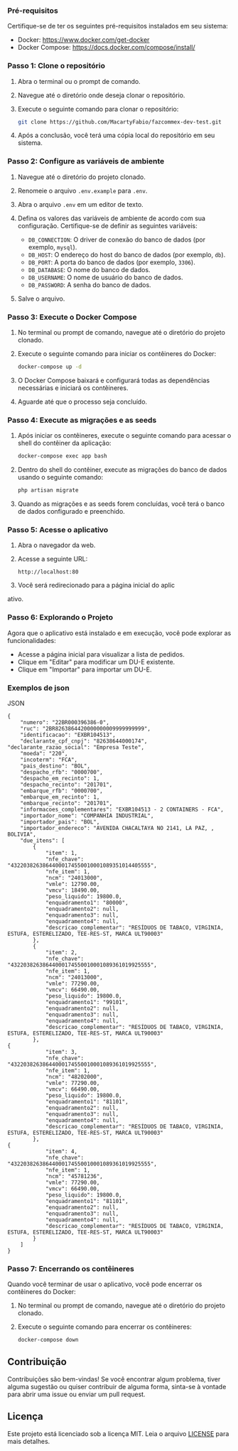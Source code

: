 ### Pré-requisitos

Certifique-se de ter os seguintes pré-requisitos instalados em seu sistema:

- Docker: https://www.docker.com/get-docker
- Docker Compose: https://docs.docker.com/compose/install/

### Passo 1: Clone o repositório

1. Abra o terminal ou o prompt de comando.
2. Navegue até o diretório onde deseja clonar o repositório.
3. Execute o seguinte comando para clonar o repositório:

   ```bash
   git clone https://github.com/MacartyFabio/fazcommex-dev-test.git
   ```

4. Após a conclusão, você terá uma cópia local do repositório em seu sistema.

### Passo 2: Configure as variáveis de ambiente

1. Navegue até o diretório do projeto clonado.
2. Renomeie o arquivo `.env.example` para `.env`.
3. Abra o arquivo `.env` em um editor de texto.
4. Defina os valores das variáveis de ambiente de acordo com sua configuração. Certifique-se de definir as seguintes variáveis:

    - `DB_CONNECTION`: O driver de conexão do banco de dados (por exemplo, `mysql`).
    - `DB_HOST`: O endereço do host do banco de dados (por exemplo, `db`).
    - `DB_PORT`: A porta do banco de dados (por exemplo, `3306`).
    - `DB_DATABASE`: O nome do banco de dados.
    - `DB_USERNAME`: O nome de usuário do banco de dados.
    - `DB_PASSWORD`: A senha do banco de dados.

5. Salve o arquivo.

### Passo 3: Execute o Docker Compose

1. No terminal ou prompt de comando, navegue até o diretório do projeto clonado.
2. Execute o seguinte comando para iniciar os contêineres do Docker:

   ```bash
   docker-compose up -d
   ```

3. O Docker Compose baixará e configurará todas as dependências necessárias e iniciará os contêineres.
4. Aguarde até que o processo seja concluído.

### Passo 4: Execute as migrações e as seeds

1. Após iniciar os contêineres, execute o seguinte comando para acessar o shell do contêiner da aplicação:

   ```bash
   docker-compose exec app bash
   ```

2. Dentro do shell do contêiner, execute as migrações do banco de dados usando o seguinte comando:

   ```bash
   php artisan migrate
   ```

3. Quando as migrações e as seeds forem concluídas, você terá o banco de dados configurado e preenchido.

### Passo 5: Acesse o aplicativo

1. Abra o navegador da web.
2. Acesse a seguinte URL:

   ```
   http://localhost:80
   ```

3. Você será redirecionado para a página inicial do aplic

ativo.

### Passo 6: Explorando o Projeto

Agora que o aplicativo está instalado e em execução, você pode explorar as funcionalidades:

- Acesse a página inicial para visualizar a lista de pedidos.
- Clique em "Editar" para modificar um DU-E existente.
- Clique em "Importar" para importar um DU-E.

### Exemplos de json
JSON
```
{
    "numero": "22BR000396386-0",
    "ruc": "2BR8263864420000000009999999999",
    "identificacao": "EXBR104513",
    "declarante_cpf_cnpj": "82638644000174",
"declarante_razao_social": "Empresa Teste",
    "moeda": "220",
    "incoterm": "FCA",
    "pais_destino": "BOL",
    "despacho_rfb": "0000700",
    "despacho_em_recinto": 1,
    "despacho_recinto": "201701",
    "embarque_rfb": "0000700",
    "embarque_em_recinto": 1,
    "embarque_recinto": "201701",
    "informacoes_complementares": "EXBR104513 - 2 CONTAINERS - FCA",
    "importador_nome": "COMPANHIA INDUSTRIAL",
    "importador_pais": "BOL",
    "importador_endereco": "AVENIDA CHACALTAYA NO 2141, LA PAZ, , BOLIVIA",
    "due_itens": [
        {
            "item": 1,
            "nfe_chave": "43220382638644000174550010001089351014405555",
            "nfe_item": 1,
            "ncm": "24013000",
            "vmle": 12790.00,
            "vmcv": 18490.00,
            "peso_liquido": 19800.0,
            "enquadramento1": "80000",
            "enquadramento2": null,
            "enquadramento3": null,
            "enquadramento4": null,
            "descricao_complementar": "RESÍDUOS DE TABACO, VIRGINIA, ESTUFA, ESTERELIZADO, TEE-RES-ST, MARCA ULT90003"
        },
        {
            "item": 2,
            "nfe_chave": "43220382638644000174550010001089361019925555",
            "nfe_item": 1,
            "ncm": "24013000",
            "vmle": 77290.00,
            "vmcv": 66490.00,
            "peso_liquido": 19800.0,
            "enquadramento1": "99101",
            "enquadramento2": null,
            "enquadramento3": null,
            "enquadramento4": null,
            "descricao_complementar": "RESÍDUOS DE TABACO, VIRGINIA, ESTUFA, ESTERELIZADO, TEE-RES-ST, MARCA ULT90003"
        },
{
            "item": 3,
            "nfe_chave": "43220382638644000174550010001089361019925555",
            "nfe_item": 1,
            "ncm": "48202000",
            "vmle": 77290.00,
            "vmcv": 66490.00,
            "peso_liquido": 19800.0,
            "enquadramento1": "81101",
            "enquadramento2": null,
            "enquadramento3": null,
            "enquadramento4": null,
            "descricao_complementar": "RESÍDUOS DE TABACO, VIRGINIA, ESTUFA, ESTERELIZADO, TEE-RES-ST, MARCA ULT90003"
        },
{
            "item": 4,
            "nfe_chave": "43220382638644000174550010001089361019925555",
            "nfe_item": 1,
            "ncm": "45781236",
            "vmle": 77290.00,
            "vmcv": 66490.00,
            "peso_liquido": 19800.0,
            "enquadramento1": "81101",
            "enquadramento2": null,
            "enquadramento3": null,
            "enquadramento4": null,
            "descricao_complementar": "RESÍDUOS DE TABACO, VIRGINIA, ESTUFA, ESTERELIZADO, TEE-RES-ST, MARCA ULT90003"
        }
    ]
}

```
### Passo 7: Encerrando os contêineres

Quando você terminar de usar o aplicativo, você pode encerrar os contêineres do Docker:

1. No terminal ou prompt de comando, navegue até o diretório do projeto clonado.
2. Execute o seguinte comando para encerrar os contêineres:

   ```bash
   docker-compose down
   ```
## Contribuição

Contribuições são bem-vindas! Se você encontrar algum problema, tiver alguma sugestão ou quiser contribuir de alguma forma, sinta-se à vontade para abrir uma issue ou enviar um pull request.

## Licença

Este projeto está licenciado sob a licença MIT. Leia o arquivo [LICENSE](LICENSE) para mais detalhes.
